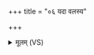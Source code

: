 +++
title = "०६ यदा वलस्य"

+++
<details><summary>मूलम् (VS)</summary>

य॒दा व॒लस्य॒ पीय॑तो॒ जसुं॒ भेद्बृह॒स्पति॑रग्नि॒तपो॑भिर॒र्कैः।  
द॒द्भिर्न जि॒ह्वा परि॑विष्ट॒माद॑दा॒विर्नि॒धीँर॑कृणोदु॒स्रिया॑णाम् ॥
</details>